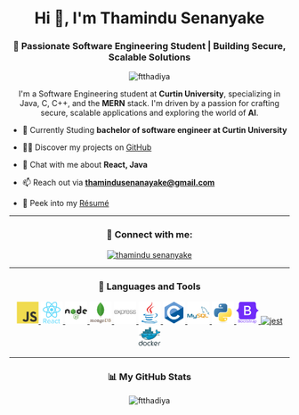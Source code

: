 <h1 align="center">Hi 👋, I'm Thamindu Senanyake</h1>
<h3 align="center">🚀 Passionate Software Engineering Student | Building Secure, Scalable Solutions</h3>
<p align="center"> 
    <img src="https://komarev.com/ghpvc/?username=ftthadiya&label=Profile%20views&color=0e75b6&style=flat" alt="ftthadiya" /> 
</p>

<p align="center">
   I'm a Software Engineering student at <strong>Curtin University</strong>, specializing in Java, C, C++, and the <strong>MERN</strong> stack. I'm driven by a passion for crafting secure, scalable applications and exploring the world of <strong>AI</strong>.
</p>

- 🌱 Currently Studing **bachelor of software engineer at Curtin University**

- 👨‍💻 Discover my projects on [GitHub](https://github.com/FTthadiya)

- 💬 Chat with me about **React, Java**

- 📫 Reach out via **thamindusenanayake@gmail.com**

- 📄 Peek into my [Résumé](https://drive.google.com/file/d/1L9rRfLm0irRw77Kn2RXCS-01qeJQrrtr/view?usp=sharing)

---

<h3 align="center">🤝 Connect with me:</h3>
<p align="center">
    <a href="https://www.linkedin.com/in/thamindu-senanyake-37272b264/" target="_blank">
        <img align="center" src="https://raw.githubusercontent.com/rahuldkjain/github-profile-readme-generator/master/src/images/icons/Social/linked-in-alt.svg" alt="thamindu senanyake" height="30" width="40" />
    </a>
</p>

---

<h3 align="center">🔧 Languages and Tools</h3>
<p align="center">
    <a href="https://developer.mozilla.org/en-US/docs/Web/JavaScript" target="_blank" rel="noreferrer"> 
        <img src="https://raw.githubusercontent.com/devicons/devicon/master/icons/javascript/javascript-original.svg" alt="javascript" width="40" height="40"/> 
    </a> 
    <a href="https://reactjs.org/" target="_blank" rel="noreferrer"> 
        <img src="https://raw.githubusercontent.com/devicons/devicon/master/icons/react/react-original-wordmark.svg" alt="react" width="40" height="40"/> 
    </a>
    <a href="https://nodejs.org" target="_blank" rel="noreferrer"> 
        <img src="https://raw.githubusercontent.com/devicons/devicon/master/icons/nodejs/nodejs-original-wordmark.svg" alt="nodejs" width="40" height="40"/> 
    </a> 
    <a href="https://www.mongodb.com/" target="_blank" rel="noreferrer"> 
        <img src="https://raw.githubusercontent.com/devicons/devicon/master/icons/mongodb/mongodb-original-wordmark.svg" alt="mongodb" width="40" height="40"/> 
    </a> 
    <a href="https://expressjs.com" target="_blank" rel="noreferrer"> 
        <img src="https://raw.githubusercontent.com/devicons/devicon/master/icons/express/express-original-wordmark.svg" alt="express" width="40" height="40"/> 
    </a> 
    <a href="https://www.java.com" target="_blank" rel="noreferrer"> 
        <img src="https://raw.githubusercontent.com/devicons/devicon/master/icons/java/java-original.svg" alt="java" width="40" height="40"/> 
    </a>
    <a href="https://www.cprogramming.com/" target="_blank" rel="noreferrer"> 
        <img src="https://raw.githubusercontent.com/devicons/devicon/master/icons/c/c-original.svg" alt="c" width="40" height="40"/> 
    </a>
    <a href="https://www.mysql.com/" target="_blank" rel="noreferrer"> 
        <img src="https://raw.githubusercontent.com/devicons/devicon/master/icons/mysql/mysql-original-wordmark.svg" alt="mysql" width="40" height="40"/> 
    </a>
    <a href="https://www.python.org" target="_blank" rel="noreferrer"> 
        <img src="https://raw.githubusercontent.com/devicons/devicon/master/icons/python/python-original.svg" alt="python" width="40" height="40"/> 
    </a> 
    <a href="https://getbootstrap.com" target="_blank" rel="noreferrer"> 
        <img src="https://raw.githubusercontent.com/devicons/devicon/master/icons/bootstrap/bootstrap-plain-wordmark.svg" alt="bootstrap" width="40" height="40"/> 
    </a>
    <a href="https://jestjs.io" target="_blank" rel="noreferrer"> 
        <img src="https://www.vectorlogo.zone/logos/jestjsio/jestjsio-icon.svg" alt="jest" width="40" height="40"/> 
    </a> 
    <a href="https://www.docker.com/" target="_blank" rel="noreferrer"> 
        <img src="https://raw.githubusercontent.com/devicons/devicon/master/icons/docker/docker-original-wordmark.svg" alt="docker" width="40" height="40"/> 
    </a> 
</p>

---

<h3 align="center">📊 My GitHub Stats</h3>
<p align="center">
    <img align="center" src="https://github-readme-stats.vercel.app/api/top-langs?username=ftthadiya&show_icons=true&locale=en&layout=compact" alt="ftthadiya" />
</p>
